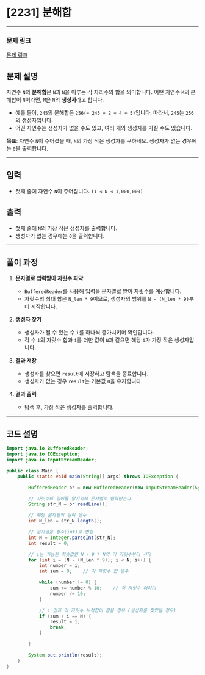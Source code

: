 # [2231] 분해합

---

### 문제 링크
[문제 링크](https://www.acmicpc.net/problem/2231)

## 문제 설명
자연수 `N`의 **분해합**은 `N`과 `N`을 이루는 각 자리수의 합을 의미합니다. 어떤 자연수 `M`의 분해합이 `N`이라면, `M`은 `N`의 **생성자**라고 합니다.

- 예를 들어, `245`의 분해합은 `256(= 245 + 2 + 4 + 5)`입니다. 따라서, `245`는 `256`의 생성자입니다.
- 어떤 자연수는 생성자가 없을 수도 있고, 여러 개의 생성자를 가질 수도 있습니다.

**목표**: 자연수 `N`이 주어졌을 때, `N`의 가장 작은 생성자를 구하세요. 생성자가 없는 경우에는 `0`을 출력합니다.

---

## 입력
- 첫째 줄에 자연수 `N`이 주어집니다. `(1 ≤ N ≤ 1,000,000)`

## 출력
- 첫째 줄에 `N`의 가장 작은 생성자를 출력합니다.
- 생성자가 없는 경우에는 `0`을 출력합니다.

---

## 풀이 과정

1. **문자열로 입력받아 자릿수 파악**
    - `BufferedReader`를 사용해 입력을 문자열로 받아 자릿수를 계산합니다.
    - 자릿수의 최대 합은 `N_len * 9`이므로, 생성자의 범위를 `N - (N_len * 9)`부터 시작합니다.

2. **생성자 찾기**
    - 생성자가 될 수 있는 수 `i`를 하나씩 증가시키며 확인합니다.
    - 각 수 `i`의 자릿수 합과 `i`를 더한 값이 `N`과 같으면 해당 `i`가 가장 작은 생성자입니다.

3. **결과 저장**
    - 생성자를 찾으면 `result`에 저장하고 탐색을 종료합니다.
    - 생성자가 없는 경우 `result`는 기본값 `0`을 유지합니다.

4. **결과 출력**
    - 탐색 후, 가장 작은 생성자를 출력합니다.

---

## 코드 설명

```java
import java.io.BufferedReader;
import java.io.IOException;
import java.io.InputStreamReader;

public class Main {
    public static void main(String[] args) throws IOException {

        BufferedReader br = new BufferedReader(new InputStreamReader(System.in));

        // 자릿수의 길이를 알기위해 문자열로 입력받는다.
        String str_N = br.readLine();

        // 해당 문자열의 길이 변수
        int N_len = str_N.length();

        // 문자열을 정수(int)로 변환
        int N = Integer.parseInt(str_N);
        int result = 0;

        // i는 가능한 최솟값인 N - 9 * N의 각 자릿수부터 시작
        for (int i = (N - (N_len * 9)); i < N; i++) {
            int number = i;
            int sum = 0;    // 각 자릿수 합 변수

            while (number != 0) {
                sum += number % 10;    // 각 자릿수 더하기
                number /= 10;
            }

            // i 값과 각 자릿수 누적합이 같을 경우 (생성자를 찾았을 경우)
            if (sum + i == N) {
                result = i;
                break;
            }

        }

        System.out.println(result);
    }
}
